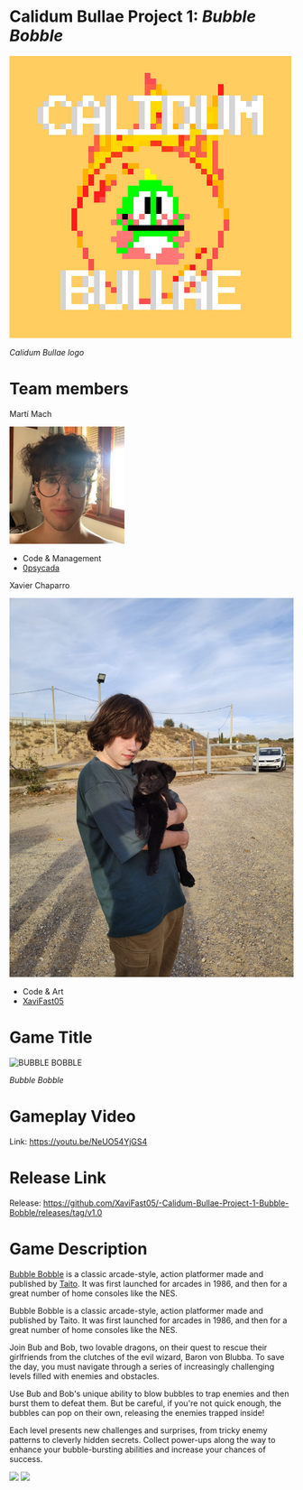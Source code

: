 # Calidum Bullae Project 1: _Bubble Bobble_

![bullae logo](https://github.com/XaviFast05/-Calidum-Bullae-Project-1-Bubble-Bobble/blob/main/Resources/Home-Images/CALLIDUM%20BULLAE.jpg)

_Calidum Bullae logo_

# Team members

Martí Mach

![bullae logo](https://github.com/XaviFast05/-Calidum-Bullae-Project-1-Bubble-Bobble/blob/gh-pages/Code/Bubble-Bobble/images/super%20drunk.png)

* Code & Management
* [0psycada](https://github.com/0psycada)

Xavier Chaparro

![bullae logo](https://github.com/XaviFast05/-Calidum-Bullae-Project-1-Bubble-Bobble/blob/gh-pages/Resources/Home-Images/ea67f6f3-4066-4dc2-a129-f3006273d3ae.jpg)

* Code & Art
* [XaviFast05](https://github.com/XaviFast05)

# Game Title
![BUBBLE BOBBLE](https://i.pinimg.com/originals/16/a6/ee/16a6eef871867c66a60e9dd43d5753c4.png)

_Bubble Bobble_

# Gameplay Video

Link: https://youtu.be/NeUO54YjGS4

# Release Link

Release: https://github.com/XaviFast05/-Calidum-Bullae-Project-1-Bubble-Bobble/releases/tag/v1.0

# Game Description

[Bubble Bobble](https://en.wikipedia.org/wiki/Bubble_Bobble_(video_game)) is a classic arcade-style, action platformer made and published by [Taito](https://en.wikipedia.org/wiki/Taito). It was first launched for arcades in 1986, and then for a great number of home consoles like the NES.

Bubble Bobble is a classic arcade-style, action platformer made and published by Taito. It was first launched for arcades in 1986, and then for a great number of home consoles like the NES.

Join Bub and Bob, two lovable dragons, on their quest to rescue their girlfriends from the clutches of the evil wizard, Baron von Blubba. To save the day, you must navigate through a series of increasingly challenging levels filled with enemies and obstacles.

Use Bub and Bob's unique ability to blow bubbles to trap enemies and then burst them to defeat them. But be careful, if you're not quick enough, the bubbles can pop on their own, releasing the enemies trapped inside!

Each level presents new challenges and surprises, from tricky enemy patterns to cleverly hidden secrets. Collect power-ups along the way to enhance your bubble-bursting abilities and increase your chances of success.

![](https://i.ytimg.com/vi/30tApcSaeYs/maxresdefault.jpg)
![](https://i.pinimg.com/originals/bb/07/0f/bb070ff1ae816d3d552815add8f1d1f9.gif)



